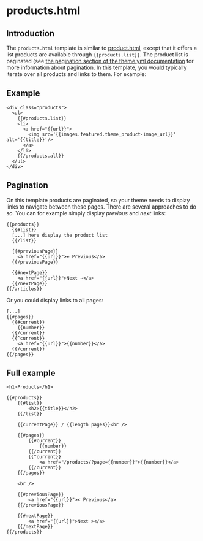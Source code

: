 <!--
  title: products.html
  layout: documentation-with-menu
  -->

products.html
============

Introduction
------------

The ```products.html``` template is similar to [product.html](/documentation-template-product), except that it offers a list products are available through ```{{products.list}}```. The product list is paginated (see [the pagination section of the theme.yml documentation](/documentation-theme#pagination) for more information about pagination. In this template, you would typically iterate over all products and links to them. For example:

Example
-------

    <div class="products">
      <ul>
        {{#products.list}}
        <li>
          <a href="{{url}}">
            <img src='{{images.featured.theme_product-image_url}}' alt='{{title}}'/>
          </a>
        </li>
        {{/products.all}}
      </ul>
    </div>

Pagination
----------

On this template products are paginated, so your theme needs to display links to navigate between these pages. There are several approaches to do so. You can for example simply display _previous_ and _next_ links:

    {{products}}
      {{#list}}
      [...] here display the product list
      {{/list}}

      {{#previousPage}}
        <a href="{{url}}">← Previous</a>
      {{/previousPage}}

      {{#nextPage}}
        <a href="{{url}}">Next →</a>
      {{/nextPage}}
    {{/articles}}

Or you could display links to all pages:

    [...]
    {{#pages}}
      {{#current}}
        {{number}}
      {{/current}}
      {{^current}}
        <a href="{{url}}">{{number}}</a>
      {{/current}}
    {{/pages}}

Full example
------------

    <h1>Products</h1>

    {{#products}}
        {{#list}}
            <h2>{{title}}</h2>
        {{/list}}

        {{currentPage}} / {{length pages}}<br />

        {{#pages}}
            {{#current}}
                {{number}}
            {{/current}}
            {{^current}}
                <a href="/products/?page={{number}}">{{number}}</a>
            {{/current}}
        {{/pages}}

        <br />

        {{#previousPage}}
            <a href="{{url}}">< Previous</a>
        {{/previousPage}}

        {{#nextPage}}
            <a href="{{url}}">Next ></a>
        {{/nextPage}}
    {{/products}}